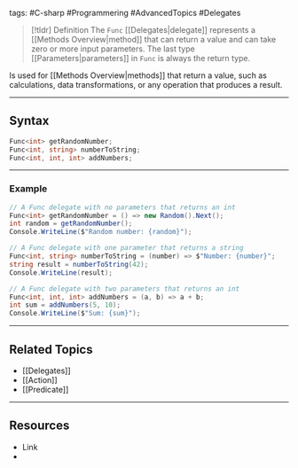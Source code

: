 tags: #C-sharp #Programmering #AdvancedTopics #Delegates 

> [!tldr] Definition
> The `Func` [[Delegates|delegate]] represents a [[Methods Overview|method]] that can return a value and can take zero or more input parameters. 
> The last type [[Parameters|parameters]] in `Func` is always the return type.

Is used for [[Methods Overview|methods]] that return a value, such as calculations, data transformations, or any operation that produces a result.

---

## Syntax
```csharp
Func<int> getRandomNumber;
Func<int, string> numberToString;
Func<int, int, int> addNumbers;
```

---

### Example
```csharp
// A Func delegate with no parameters that returns an int
Func<int> getRandomNumber = () => new Random().Next();
int random = getRandomNumber();
Console.WriteLine($"Random number: {random}");

// A Func delegate with one parameter that returns a string
Func<int, string> numberToString = (number) => $"Number: {number}";
string result = numberToString(42);
Console.WriteLine(result);

// A Func delegate with two parameters that returns an int
Func<int, int, int> addNumbers = (a, b) => a + b;
int sum = addNumbers(5, 10);
Console.WriteLine($"Sum: {sum}");
```

---

## Related Topics
- [[Delegates]]
- [[Action]]
- [[Predicate]]

---

## Resources
- Link
- 